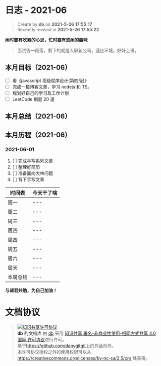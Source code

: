 # 日志 - 2021-06

> Create by **db** on **2021-5-26 17:55:17**  
> Recently revised in **2021-5-26 17:55:22**

**闲时要有吃紧的心思，忙时要有悠闲的趣味**

> 面试告一段落，剩下的就是入职新公司，适应环境，好好上班。

## 本月目标（2021-06）

- [ ] 看《javascript 高级程序设计(第四版)》
- [ ] 完成一篇博客文章，学习 nodejs 和 TS。
- [ ] 规划好自己的学习及工作计划 
- [ ] LeetCode 刷题 20 道

## 本月总结（2021-06）

## 本月历程（2021-06）

### 2021-06-01

1. [ ] 完成手写系列文章
2. [ ] 整理好简历
3. [ ] 准备面向大神问题
4. [ ] 背下手写文章

| 时间表   | 今天干了啥 |
| -------- | ---------- |
| 周一     | ---        |
| 周二     | ---        |
| 周三     | ---        |
| 周四     | ---        |
| 周四     | ---        |
| 周五     | ---        |
| 周六     | ---        |
| 周天     | ---        |
| 本周总结 | ---        |

**与诸君共勉，为自己加油！**

# 文档协议

> <a rel="license" href="http://creativecommons.org/licenses/by-nc-sa/4.0/"><img alt="知识共享许可协议" style="border-width:0" src="https://i.creativecommons.org/l/by-nc-sa/4.0/88x31.png" /></a><br /><a xmlns:dct="http://purl.org/dc/terms/" property="dct:title">**db** 的文档库</a> 由 <a xmlns:cc="http://creativecommons.org/ns#" href="db" property="cc:attributionName" rel="cc:attributionURL">db</a> 采用 <a rel="license" href="http://creativecommons.org/licenses/by-nc-sa/4.0/">知识共享 署名-非商业性使用-相同方式共享 4.0 国际 许可协议</a>进行许可。<br />基于<a xmlns:dct="http://purl.org/dc/terms/" href="https://github.com/danygitgit" rel="dct:source">https://github.com/danygitgit</a>上的作品创作。<br />本许可协议授权之外的使用权限可以从 <a xmlns:cc="http://creativecommons.org/ns#" href="https://creativecommons.org/licenses/by-nc-sa/2.5/cn/" rel="cc:morePermissions">https://creativecommons.org/licenses/by-nc-sa/2.5/cn/</a> 处获得。
